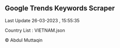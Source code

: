 

## Google Trends Keywords Scraper 
 
Last Update 26-03-2023 , 15:55:35

Country List :
VIETNAM.json



© Abdul Muttaqin 

